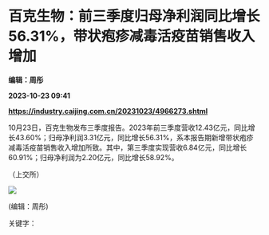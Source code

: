# 百克生物：前三季度归母净利润同比增长56.31%，带状疱疹减毒活疫苗销售收入增加
**编辑：周彤**

**2023-10-23 09:41**

**https://industry.caijing.com.cn/20231023/4966273.shtml**

10月23日，百克生物发布三季度报告。2023年前三季度营收12.43亿元，同比增长43.60%；归母净利润3.31亿元，同比增长56.31%，系本报告期新增带状疱疹减毒活疫苗销售收入增加所致。其中，第三季度实现营收6.84亿元，同比增长60.91%；归母净利润为2.20亿元，同比增长58.92%。

（上交所）

![](https://tx1.cdn.caijing.com.cn/2014-03-27/114048455.jpg)

(编辑：周彤)

关键字：